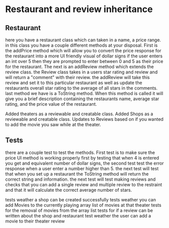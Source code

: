 # Restaurant and review inheritance

## Restaurant

here you have a restaurant class which can taken in a name, a price range. in this class you have a couple different methods at your disposal. First is the addPrice method which will allow you to convert the price response for the restaurant into a more UI friendly visual of dollar signs if the user enters an int over 5 then they are prompted to enter between 0 and 5 as their price for the restaurant.
The next is an addReview method which extends the review class. the Review class takes in a users star rating and review and will return a "comment" with their review.
the addReview will take this review and set it to this particular restaurant as well as update the restaurants overall star rating to the average of all stars in the comments.
last method we have is a ToString method. When this method is called it will give you a brief description containing the restaurants name, average star rating, and the price value of the restaurant.

Added theaters as a reviewable and creatable class.
Added Shops as a reviewable and creatable class.
Updates to Reviews based on if you wanted to add the movie you saw while at the theater.


## Tests

there are a couple test to test the methods. First test is to make sure the price UI method is working properly first by testing that when 4 is entered you get and equivalent number of dollar signs, the second test test the error response when a user enter a number higher than  5.
the next test will test that when you set up a restaurant the ToString method will return the correct string and information. 
the next test will test making reviews and checks that you can add a single review and multiple review to the restraint and that it will calculate the correct average number of stars.

tests weather a shop can be created successfully
tests weather you can add Movies to the currently playing array list of movies at that theater
tests for the removal of movies from the array list
tests for if a review can be written about the shop and restaurant
test weather the user can add a movie to their theater review